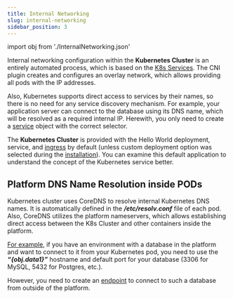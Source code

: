 ```yaml
---
title: Internal Networking
slug: internal-networking
sidebar_position: 3
---
```


import obj from './InternalNetworking.json'

<!-- ## Kubernetes Cluster: Internal Networking -->

Internal networking configuration within the **Kubernetes Cluster** is an entirely automated process, which is based on the [K8s Services](https://kubernetes.io/docs/concepts/services-networking/service/). The CNI plugin creates and configures an overlay network, which allows providing all pods with the IP addresses.

Also, Kubernetes supports direct access to services by their names, so there is no need for any service discovery mechanism. For example, your application server can connect to the database using its DNS name, which will be resolved as a required internal IP. Herewith, you only need to create a [service](https://kubernetes.io/docs/concepts/services-networking/service/) object with the correct selector.

The **Kubernetes Cluster** is provided with the Hello World deployment, service, and [ingress](/kubernetes-hosting/application-deployment/creating-ingresses) by default (unless custom deployment option was selected during the [installation](/kubernetes-hosting/kubernetes-cluster/cluster-installation)). You can examine this default application to understand the concept of the Kubernetes service better.

## Platform DNS Name Resolution inside PODs

Kubernetes cluster uses CoreDNS to resolve internal Kubernetes DNS names. It is automatically defined in the **_/etc/resolv.conf_** file of each pod. Also, CoreDNS utilizes the platform nameservers, which allows establishing direct access between the K8s Cluster and other containers inside the platform.

<u>For example</u>, if you have an environment with a database in the platform and want to connect to it from your Kubernetes pod, you need to use the <b><i>“{obj.data1}”</i></b> hostname and default port for your database (3306 for MySQL, 5432 for Postgres, etc.).

However, you need to create an [endpoint](/application-setting/external-access-to-applications/endpoints) to connect to such a database from outside of the platform.
